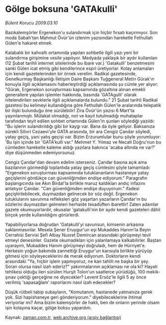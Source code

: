 # Gölge boksuna 'GATAkulli'

*Bülent Korucu 2009.03.10*

<tr><td class="metin" colspan="2" style="padding-top: 20px; padding-left: 5px; padding-right: 10px;">Bazıkalemşörler Ergenekon'u sulandırmak için hiçbir fırsatı kaçırmıyor. Son moda Sabah'tan Mahmut Övür'ün izlenim yazısından hareketle Fethullah Gülen'e hakaret etmek.</td></tr><tr><td class="metin" colspan="2" style="padding-top: 20px; padding-left: 5px; padding-right: 10px;"><p>Kalabalık bir kahvaltı ortamında yapılan sohbetle ilgili yazı yeni bir sulandırma girişimine vesile yapılıyor. Medyada yaklaşık bir aydır kullanılan (12 Şubat tarihli internet sitelerinde bu ibare var.) 'Gatakulli' benzetmesini sanki Gülen icat etmiş gibi kendilerince espri üretiyorlar. Kolay anlamaları için kendi gazetelerinden bir örnek verelim. Radikal gazetesinde, Genelkurmay Başkanlığı İletişim Daire Başkanı Tuğgeneral Metin Gürak'ın konuyla ilgili açıklamasını haberleştirdiği açıklamasında şu cümle yer alıyor: "Gürak, Ergenekon soruşturması kapsamında gözaltına alınan emekli generallere yapılan işlemler hakkında, basında 'GATAgulli' olarak nitelendirilen sevklerle ilgili açıklamalarda bulundu." 21 Şubat tarihli Radikal gazetesi bu kelimeyi kullandığına göre Fethullah Gülen'le aralarında telepatik bir ilişki bulunduğu öne sürülebilir! Zira Övür'ün yazısı 6 Mart'ta yayınlanmıştı. Mülakat olmadığı, not ve kayıt tutulmadığı muhataplar tarafından teyit edilen sohbet ortamında Gülen'in şunları söylediği yazıldı: "Bu işlerin sulandırıldığı gibi bir kaygı var. Bana da öyle geliyor. Baksanıza sürekli Silivri Cezaevi'yle GATA arasında, bir ara Cengiz Çandar söyledi, yatay geçiş, yani yatış geçişi var. Bizim Erzurumlular bunu şöyle yorumluyor: 'Bu işin içinde bir 'GATA'kulli var." Mehmet Y. Yılmaz ve Necati Doğru'nun bu cümleden hareketle kaleme aldığı yazılara bakınca 'acaba altında ne var?' diye düşünmeden edemiyorsunuz.
<p>Cengiz Çandar'dan devam edelim isterseniz. Çandar basına açık ama bazılarının görmediği toplantıda yatay geçiş cümlesini şöyle tamamladı: "Ergenekon soruşturması kapsamında tutuklananların hastaneye yatay geçişlerini gördükçe can güvenliğimden endişe ediyorum." Paragrafın başlangıcında ise Akın Birdal'la birlikte maruz kaldıkları andıç infazını anlatıyor Çandar. "Can güvenliğimden endişe duyuyorum." ifadesi geçiştirilebilecek, duymazdan gelinecek bir söz değil. Ergenekon tutuklularını savunma refleksleri göz yaşartan yazarların Çandar'ın bu sözlerini duymazdan gelmeleri herhalde tesadüften ibarettir! Zaten adamlar gazete okumuyorlardır, okusalar 'gatakulli'nin bir aydır kendi gazeteleri dâhil birçok yerde kullanıldığını görürlerdi.
<p>Yapabiliyorlarsa doğrudan 'Gatakulli'yi savunsun, kimsenin arkasına saklanmasınlar. Mesela Şener Eruygur'un eşi Mukaddes Hanım'la Beyin Cerrahisi Servisi Şefi Albay Nusret Demircan arasındaki görüşmeyi tevil etmeyi denesinler. Gazete okumadıkları için yalanlamaya kalkabilirler. Baştan uyarayım, Mukaddes Hanım görüşmeyi doğruladı, hem de Hürriyet'e. Herkesin yoğun bakımda zannettiği Eruygur'un karısıyla birlikte yürüyüp gitmesi için söyleyeceklerini de merak ediyorum. Doktorların kendi arasındaki "Ya, hiçbir işlem yapmıyoruz, ne kan tahlili ne başka bir şey. Soran olursa nasıl izah ederiz?" yakınmalarının açıklaması ne ola ki? Hayati tehlikesi olduğu ileri sürülen Hurşit Tolon'un saatlerce yürüdüğü, 100 mekik-şınav çektiği gerçeğine ne diyecekler? Levent Ersöz'le ilgili 5 ay önce verilmiş 'sapasağlam' raporlarını nasıl izah edecekler?
<p>Düşük rütbeli tabip subayların, "Komutanım, hastanede yatmanıza gerek yok. Sizi hapishaneye geri gönderiyorum." diyebileceklerine ihtimal veriyorlar mı? Ama bizim kalemşörler de haklı, ben de onların yerinde olsam işin kolayına kaçar, gölge boksu yapardım.<br/></p></p></p></p></td></tr>

Kaynak: [zaman.com.tr](http://zaman.com.tr/yazar.do?yazino=823540), [web.archive.org (arşiv bağlantısı)](http://web.archive.org/web/20090315034638/http://www.zaman.com.tr:80/yazar.do?yazino=823540)
